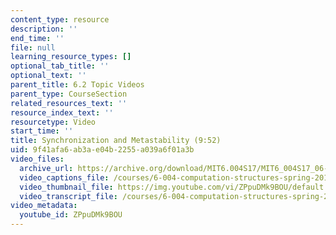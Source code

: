 ```yaml
---
content_type: resource
description: ''
end_time: ''
file: null
learning_resource_types: []
optional_tab_title: ''
optional_text: ''
parent_title: 6.2 Topic Videos
parent_type: CourseSection
related_resources_text: ''
resource_index_text: ''
resourcetype: Video
start_time: ''
title: Synchronization and Metastability (9:52)
uid: 9f41afa6-ab3a-e04b-2255-a039a6f01a3b
video_files:
  archive_url: https://archive.org/download/MIT6.004S17/MIT6_004S17_06-02-06_300k.mp4
  video_captions_file: /courses/6-004-computation-structures-spring-2017/219e534358805967944506a7c506b78b_ZPpuDMk9BOU.vtt
  video_thumbnail_file: https://img.youtube.com/vi/ZPpuDMk9BOU/default.jpg
  video_transcript_file: /courses/6-004-computation-structures-spring-2017/38298e68f47dd015b36bfd5e40ffbabf_ZPpuDMk9BOU.pdf
video_metadata:
  youtube_id: ZPpuDMk9BOU
---
```

